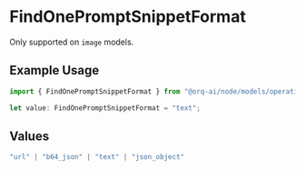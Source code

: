 # FindOnePromptSnippetFormat

Only supported on `image` models.

## Example Usage

```typescript
import { FindOnePromptSnippetFormat } from "@orq-ai/node/models/operations";

let value: FindOnePromptSnippetFormat = "text";
```

## Values

```typescript
"url" | "b64_json" | "text" | "json_object"
```